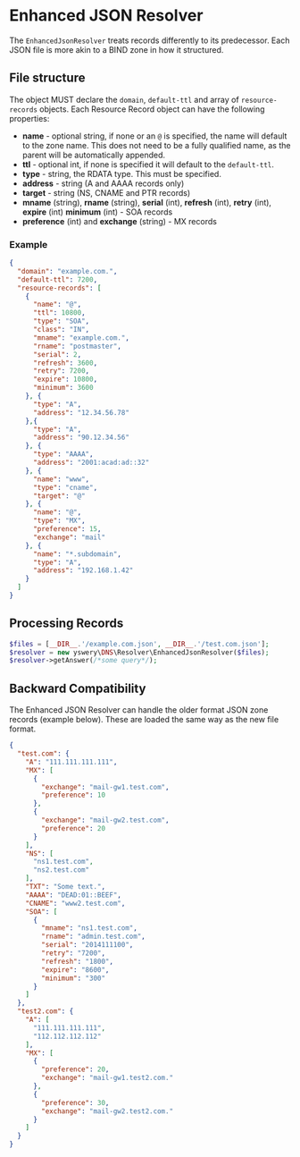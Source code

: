 # Enhanced JSON Resolver
The `EnhancedJsonResolver` treats records differently to its predecessor. Each JSON file is more akin to
a BIND zone in how it structured.

## File structure
The object MUST declare the `domain`, `default-ttl` and array of `resource-records` objects.
Each Resource Record object can have the following properties:
 * **name** - optional string, if none or an `@` is specified, the name will default to the zone name.
 This does not need to be a fully qualified name, as the parent will be automatically appended.
 * **ttl** - optional int, if none is specified it will default to the `default-ttl`.
 * **type** - string, the RDATA type. This must be specified.
 * **address** - string (A and AAAA records only)
 * **target** - string (NS, CNAME and PTR records)
 * **mname** (string), **rname** (string), **serial** (int), **refresh** (int), **retry** (int),\
 **expire** (int) **minimum** (int) - SOA records
 * **preference** (int) and **exchange** (string) - MX records
 
### Example

```json
{
  "domain": "example.com.",
  "default-ttl": 7200,
  "resource-records": [
    {
      "name": "@",
      "ttl": 10800,
      "type": "SOA",
      "class": "IN",
      "mname": "example.com.",
      "rname": "postmaster",
      "serial": 2,
      "refresh": 3600,
      "retry": 7200,
      "expire": 10800,
      "minimum": 3600
    }, {
      "type": "A",
      "address": "12.34.56.78"
    },{
      "type": "A",
      "address": "90.12.34.56"
    }, {
      "type": "AAAA",
      "address": "2001:acad:ad::32"
    }, {
      "name": "www",
      "type": "cname",
      "target": "@"
    }, {
      "name": "@",
      "type": "MX",
      "preference": 15,
      "exchange": "mail"
    }, {
      "name": "*.subdomain",
      "type": "A",
      "address": "192.168.1.42"
    }
  ]
}
```

## Processing Records
```php
$files = [__DIR__.'/example.com.json', __DIR__.'/test.com.json'];
$resolver = new yswery\DNS\Resolver\EnhancedJsonResolver($files);
$resolver->getAnswer(/*some query*/);
```

## Backward Compatibility
The Enhanced JSON Resolver can handle the older format JSON zone records (example below). These are loaded
the same way as the new file format.

```json
{
  "test.com": {
    "A": "111.111.111.111",
    "MX": [
      {
        "exchange": "mail-gw1.test.com",
        "preference": 10
      },
      {
        "exchange": "mail-gw2.test.com",
        "preference": 20
      }
    ],
    "NS": [
      "ns1.test.com",
      "ns2.test.com"
    ],
    "TXT": "Some text.",
    "AAAA": "DEAD:01::BEEF",
    "CNAME": "www2.test.com",
    "SOA": [
      {
        "mname": "ns1.test.com",
        "rname": "admin.test.com",
        "serial": "2014111100",
        "retry": "7200",
        "refresh": "1800",
        "expire": "8600",
        "minimum": "300"
      }
    ]
  },
  "test2.com": {
    "A": [
      "111.111.111.111",
      "112.112.112.112"
    ],
    "MX": [
      {
        "preference": 20,
        "exchange": "mail-gw1.test2.com."
      },
      {
        "preference": 30,
        "exchange": "mail-gw2.test2.com."
      }
    ]
  }
}

```